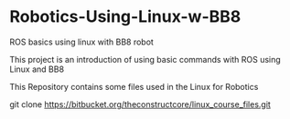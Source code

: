 # Robotics-Using-Linux-w-BB8
ROS basics using linux with BB8 robot

This project is an introduction of using basic commands with ROS using Linux and BB8

This Repository contains some files used in the Linux for Robotics 


git clone https://bitbucket.org/theconstructcore/linux_course_files.git
